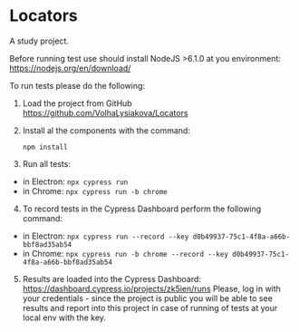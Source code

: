 # Locators
A study project.

Before running test use should install NodeJS >6.1.0 at you environment: https://nodejs.org/en/download/

To run tests please do the following:
1. Load the project from GitHub https://github.com/VolhaLysiakova/Locators
2. Install al the components with the command:
   
   ```npm install```
3. Run all tests: 
  - in Electron:
    ```npx cypress run```
  - in Chrome: 
    ```npx cypress run -b chrome```
4. To record tests in the Cypress Dashboard perform the following command: 
  - in Electron: 
    ``npx cypress run --record --key d0b49937-75c1-4f8a-a66b-bbf8ad35ab54``
  - in Chrome: 
    ``npx cypress run -b chrome --record --key d0b49937-75c1-4f8a-a66b-bbf8ad35ab54``
5. Results are loaded into the Cypress Dashboard:  
   https://dashboard.cypress.io/projects/zk5ien/runs
   Please, log in with your credentials - since the project is public you will be able to see results and report into this project in case of running of tests at your local env with the key.
